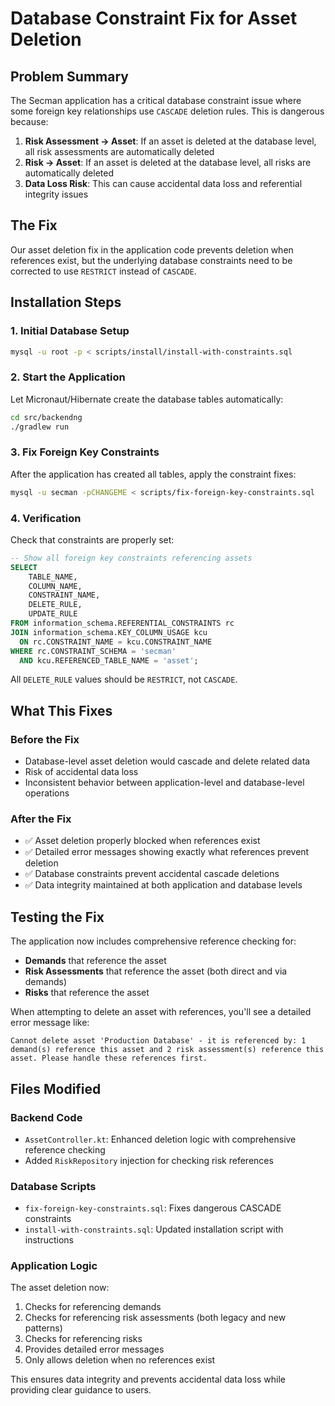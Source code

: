 # Database Constraint Fix for Asset Deletion

## Problem Summary

The Secman application has a critical database constraint issue where some foreign key relationships use `CASCADE` deletion rules. This is dangerous because:

1. **Risk Assessment → Asset**: If an asset is deleted at the database level, all risk assessments are automatically deleted
2. **Risk → Asset**: If an asset is deleted at the database level, all risks are automatically deleted
3. **Data Loss Risk**: This can cause accidental data loss and referential integrity issues

## The Fix

Our asset deletion fix in the application code prevents deletion when references exist, but the underlying database constraints need to be corrected to use `RESTRICT` instead of `CASCADE`.

## Installation Steps

### 1. Initial Database Setup
```bash
mysql -u root -p < scripts/install/install-with-constraints.sql
```

### 2. Start the Application
Let Micronaut/Hibernate create the database tables automatically:
```bash
cd src/backendng
./gradlew run
```

### 3. Fix Foreign Key Constraints
After the application has created all tables, apply the constraint fixes:
```bash
mysql -u secman -pCHANGEME < scripts/fix-foreign-key-constraints.sql
```

### 4. Verification
Check that constraints are properly set:
```sql
-- Show all foreign key constraints referencing assets
SELECT 
    TABLE_NAME,
    COLUMN_NAME,
    CONSTRAINT_NAME,
    DELETE_RULE,
    UPDATE_RULE
FROM information_schema.REFERENTIAL_CONSTRAINTS rc
JOIN information_schema.KEY_COLUMN_USAGE kcu 
  ON rc.CONSTRAINT_NAME = kcu.CONSTRAINT_NAME 
WHERE rc.CONSTRAINT_SCHEMA = 'secman' 
  AND kcu.REFERENCED_TABLE_NAME = 'asset';
```

All `DELETE_RULE` values should be `RESTRICT`, not `CASCADE`.

## What This Fixes

### Before the Fix
- Database-level asset deletion would cascade and delete related data
- Risk of accidental data loss
- Inconsistent behavior between application-level and database-level operations

### After the Fix
- ✅ Asset deletion properly blocked when references exist
- ✅ Detailed error messages showing exactly what references prevent deletion
- ✅ Database constraints prevent accidental cascade deletions
- ✅ Data integrity maintained at both application and database levels

## Testing the Fix

The application now includes comprehensive reference checking for:
- **Demands** that reference the asset
- **Risk Assessments** that reference the asset (both direct and via demands)
- **Risks** that reference the asset

When attempting to delete an asset with references, you'll see a detailed error message like:
```
Cannot delete asset 'Production Database' - it is referenced by: 1 demand(s) reference this asset and 2 risk assessment(s) reference this asset. Please handle these references first.
```

## Files Modified

### Backend Code
- `AssetController.kt`: Enhanced deletion logic with comprehensive reference checking
- Added `RiskRepository` injection for checking risk references

### Database Scripts
- `fix-foreign-key-constraints.sql`: Fixes dangerous CASCADE constraints
- `install-with-constraints.sql`: Updated installation script with instructions

### Application Logic
The asset deletion now:
1. Checks for referencing demands
2. Checks for referencing risk assessments (both legacy and new patterns)
3. Checks for referencing risks
4. Provides detailed error messages
5. Only allows deletion when no references exist

This ensures data integrity and prevents accidental data loss while providing clear guidance to users.